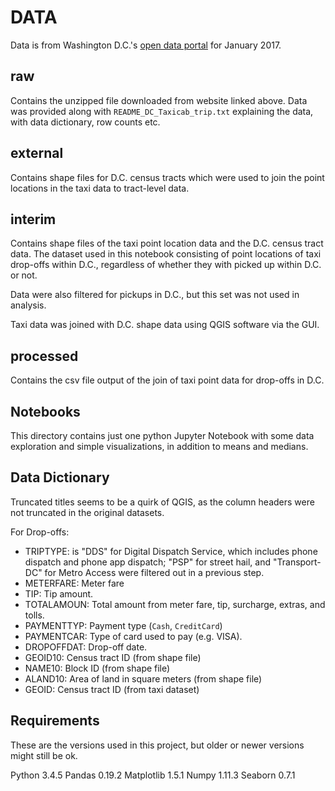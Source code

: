 # DATA
Data is from Washington D.C.'s [open data portal](http://opendata.dc.gov/datasets?q=taxi) for January 2017.

## raw
Contains the unzipped file downloaded from website linked above.
Data was provided along with `README_DC_Taxicab_trip.txt` explaining the data, with data dictionary, row counts etc.

## external
Contains shape files for D.C. census tracts which were used to join the point locations in the taxi data to tract-level data.

## interim
Contains shape files of the taxi point location data and the D.C. census tract data. The dataset used in this notebook consisting of point locations of taxi drop-offs within D.C., regardless of whether they with picked up within D.C. or not.

Data were also filtered for pickups in D.C., but this set was not used in analysis.

Taxi data was joined with D.C. shape data using QGIS software via the GUI.

## processed
Contains the csv file output of the join of taxi point data for drop-offs in D.C.

## Notebooks
This directory contains just one python Jupyter Notebook with some data exploration and simple visualizations, in addition to means and medians.

## Data Dictionary
Truncated titles seems to be a quirk of QGIS, as the column headers were not truncated in the original datasets.

For Drop-offs:
* TRIPTYPE: is "DDS" for Digital Dispatch Service, which includes phone dispatch and phone app dispatch; "PSP" for street hail, and "Transport-DC" for Metro Access were filtered out in a previous step.
* METERFARE: Meter fare
* TIP: Tip amount.
* TOTALAMOUN: Total amount from meter fare, tip, surcharge, extras, and tolls.
* PAYMENTTYP: Payment type (`Cash`, `CreditCard`)
* PAYMENTCAR: Type of card used to pay (e.g. VISA).
* DROPOFFDAT: Drop-off date.
* GEOID10: Census tract ID (from shape file)
* NAME10: Block ID (from shape file)
* ALAND10: Area of land in square meters (from shape file)
* GEOID: Census tract ID (from taxi dataset)

## Requirements
These are the versions used in this project, but older or newer versions might still be ok.

Python 3.4.5
Pandas 0.19.2
Matplotlib 1.5.1
Numpy 1.11.3
Seaborn 0.7.1
